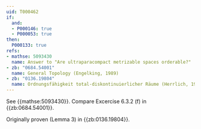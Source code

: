 ```yaml
---
uid: T000462
if:
  and:
  - P000146: true
  - P000053: true
then:
  P000133: true
refs:
- mathse: 5093430
  name: Answer to "Are ultraparacompact metrizable spaces orderable?"
- zb: "0684.54001"
  name: General Topology (Engelking, 1989)
- zb: "0136.19804"
  name: Ordnungsfähigkeit total-diskontinuierlicher Räume (Herrlich, 1962)
---
```


See {{mathse:5093430}}. Compare Excercise 6.3.2 (f) in {{zb:0684.54001}}.

Originally proven (Lemma 3) in {{zb:0136.19804}}.
